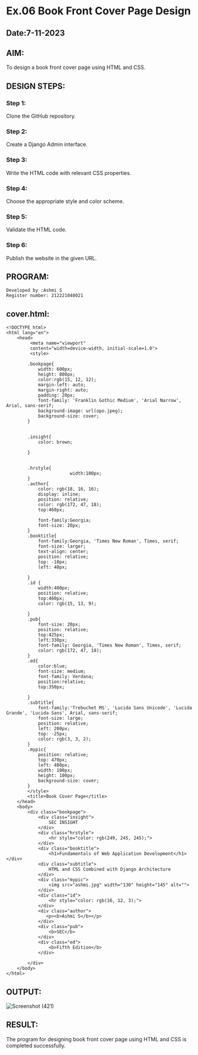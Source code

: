# Ex.06 Book Front Cover Page Design

## Date:7-11-2023

## AIM:
To design a book front cover page using HTML and CSS.

## DESIGN STEPS:

### Step 1:
Clone the GitHub repository.

### Step 2:
Create a Django Admin interface.

### Step 3:
Write the HTML code with relevant CSS properties.

### Step 4:
Choose the appropriate style and color scheme.

### Step 5:
Validate the HTML code.

### Step 6:
Publish the website in the given URL.

## PROGRAM:
```
Developed by :Ashmi S
Register number: 212221040021
```
## cover.html:
```
<!DOCTYPE html>
<html lang="en">
    <head>
         <meta name="viewport" 
         content="width=device-width, initial-scale=1.0">
         <style>

        .bookpage{
            width: 600px;
            height: 800px;
            color:rgb(15, 12, 12);
            margin-left: auto;
            margin-right: auto;
            padding: 20px;
            font-family: 'Franklin Gothic Medium', 'Arial Narrow', Arial, sans-serif;
            background-image: url(opo.jpeg);
            background-size: cover;
        }
            

        .insight{
            color: brown;

        }

        
        .hrstyle{
                        width:100px;
        }
        .author{
            color: rgb(18, 16, 16);
            display: inline;
            position: relative;
            color: rgb(172, 47, 18);
            top:460px;
            
            font-family:Georgia;
            font-size: 20px;
        }
        .booktitle{
            font-family:Georgia, 'Times New Roman', Times, serif;
            font-size: larger;
            text-align: center;
            position: relative;
            top: -10px;
            left: 40px;
        
        }
        .id {
            width:400px;
            position: relative;
            top:460px;
            color: rgb(15, 13, 9);
            
        }
        .pub{
            font-size: 20px;
            position: relative;
            top:425px;
            left:330px;
            font-family: Georgia, 'Times New Roman', Times, serif;
            color: rgb(172, 47, 18);
        }
        .ed{
            color:blue;
            font-size: medium;
            font-family: Verdana;
            position:relative;
            top:350px;

        }
        .subtitle{
            font-family:'Trebuchet MS', 'Lucida Sans Unicode', 'Lucida Grande', 'Lucida Sans', Arial, sans-serif;
            font-size: large;
            position: relative;
            left: 200px;
            top: -25px;
            color: rgb(3, 3, 2);
        }
        .mypic{
            position: relative;
            top: 470px;
            left: 480px;
            width: 100px;
            height: 100px;
            background-size: cover;
        }
        </style>
        <title>Book Cover Page</title>
    </head>
    <body>
        <div class="bookpage">
            <div class="insight">
                SEC INSIGHT
            </div>
            <div class="hrstyle">
                <hr style="color: rgb(249, 245, 245);">
            </div>
            <div class="booktitle">
                <h1>Fundamentals of Web Application Development</h1></div>
            <div class="subtitle">
                HTML and CSS Combined with Django Architecture
            </div>
            <div class="mypic">
                <img src="ashmi.jpg" width="130" height="145" alt="">
            </div>
            <div class="id">
                <hr style="color: rgb(16, 12, 3);">
            </div>
            <div class="author">
               <p><b>Ashmi S</b></p>
            </div>
            <div class="pub">
                <b>SEC</b>
            </div>
            <div class="ed">
                <b>Fifth Edition</b>
            </div>
            
        </div>
    </body>
</html>
```

## OUTPUT:
![Screenshot (421)](https://github.com/selvasachein/cover/assets/103128410/a858b885-4275-4968-88de-a77f12ff61cb)

## RESULT:
The program for designing book front cover page using HTML and CSS is completed successfully.
